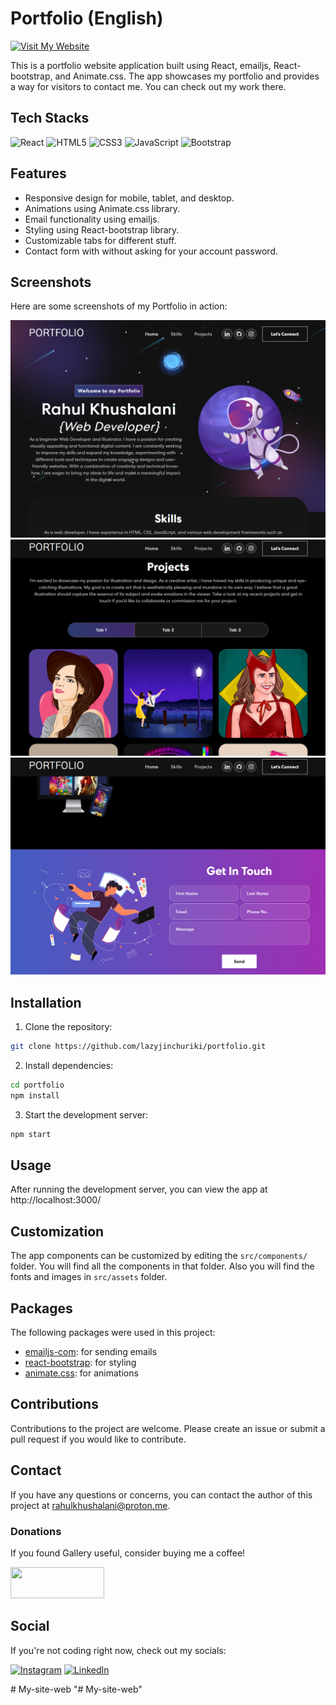 # Portfolio (English)
[![Visit My Website](https://img.shields.io/badge/Visit%20My-Website-blue?style=for-the-badge&logo=arrow-right&logoColor=white)](https://lazyjinchuriki.github.io/portfolio/)

This is a portfolio website application built using React, emailjs, React-bootstrap, and Animate.css. The app showcases my portfolio and provides a way for visitors to contact me. You can check out my work there.

## Tech Stacks

![React](https://img.shields.io/badge/-React-61DAFB?style=for-the-badge&logo=react&logoColor=white) ![HTML5](https://img.shields.io/badge/-HTML5-E34F26?style=for-the-badge&logo=html5&logoColor=white) ![CSS3](https://img.shields.io/badge/-CSS3-1572B6?style=for-the-badge&logo=css3&logoColor=white) ![JavaScript](https://img.shields.io/badge/-JavaScript-F7DF1E?style=for-the-badge&logo=javascript&logoColor=black) ![Bootstrap](https://img.shields.io/badge/-Bootstrap-7952B3?style=for-the-badge&logo=bootstrap&logoColor=white)
## Features

- Responsive design for mobile, tablet, and desktop.
- Animations using Animate.css library.
- Email functionality using emailjs.
- Styling using React-bootstrap library.
- Customizable tabs for different stuff.
- Contact form with without asking for your account password.

## Screenshots
Here are some screenshots of my Portfolio in action:

![Banner screenshot](/screenshots/banner.png "Banner")
![Projects screenshot](/screenshots/projects.png "Projects")
![Contact screenshot](/screenshots/contact.png "Contact")


## Installation

1. Clone the repository:

```bash
git clone https://github.com/lazyjinchuriki/portfolio.git
```

2. Install dependencies:

```bash
cd portfolio
npm install
```

3. Start the development server:

```bash
npm start
```

## Usage

After running the development server, you can view the app at http://localhost:3000/

## Customization

The app components can be customized by editing the `src/components/` folder. You will find all the components in that folder.
Also you will find the fonts and images in `src/assets` folder.

## Packages

The following packages were used in this project:

- [emailjs-com](https://www.npmjs.com/package/emailjs-com): for sending emails
- [react-bootstrap](https://react-bootstrap.github.io/): for styling
- [animate.css](https://animate.style/): for animations

## Contributions

Contributions to the project are welcome. Please create an issue or submit a pull request if you would like to contribute.

## Contact

If you have any questions or concerns, you can contact the author of this project at [rahulkhushalani@proton.me](mailto:rahulkhushalani@proton.me).

### Donations

If you found Gallery useful, consider buying me a coffee!

<a href="https://www.buymeacoffee.com/lazyjinchuriki">
  <img src="https://www.buymeacoffee.com/assets/img/guidelines/download-assets-sm-1.svg" width="150" height="50">
</a>

## Social

If you're not coding right now, check out my socials:

[![Instagram](https://img.shields.io/badge/Instagram-%40amundaneguy-E4405F?style=for-the-badge&logo=instagram&logoColor=white)](https://www.instagram.com/amundaneguy/)
[![LinkedIn](https://img.shields.io/badge/LinkedIn-Rahul%20Khushalani-0077B5?style=for-the-badge&logo=linkedin&logoColor=white)](https://www.linkedin.com/in/rahul-khushalani-77ab21201/)



#   M y - s i t e - w e b 
 
 "# My-site-web" 
